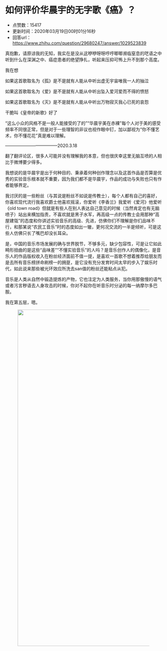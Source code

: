 # 如何评价华晨宇的无字歌《癌》？
- 点赞数：15417
- 更新时间：2020年03月19日00时01分16秒
- 回答url：https://www.zhihu.com/question/29680247/answer/1029523839
<body>
 <p data-pid="5q15RDTJ">真抱歉，请原谅我的无知，我实在是没从这咿咿呀呀哼哼唧唧濒临窒息的呓语之中听到什么在深渊之中、癌症患者的绝望挣扎，听起来压抑可怖上升不到那个高度。</p>
 <p data-pid="cm3MhMBU">我在想</p>
 <p data-pid="-Zignx96">如果这首歌取名为《孤》是不是就有人能从中听出虚无宇宙唯我一人的抽泣</p>
 <p data-pid="ttlKp6fx">如果这首歌取名为《爱》是不是就有人能从中听出坠入爱河爱而不得的愤怒</p>
 <p data-pid="szlqBriS">如果这首歌取名为《灭》是不是就有人能从中听出万物寂灭我心已死的哀怨</p>
 <p data-pid="vKkEGJsK">干脆叫《皇帝的新歌》好了</p>
 <p data-pid="asMdQXeI">“这么小众的风格不是一般人能接受的了的”“华晨宇美在赤裸”每个人对于美的感受频率不同很正常，但是对于一些理智的非议也视作眼中钉，加以鄙视为“你不懂艺术，你不懂花花”真是难以理解。</p>
 <p data-pid="Bk4PjQQE">————————————2020.3.18</p>
 <p data-pid="8ek-PJOF">翻了翻评论区，很多人可能并没有理解我的本意，但也很庆幸这里无脑互喷的人相比于微博要少得多。</p>
 <p data-pid="FfNNzYL1">我想说的是华晨宇是出于何种目的、秉承着何种创作理念以及这首作品是否算是优秀的实验音乐根本就不重要，因为我们都不是华晨宇，作品的成功与失败也只有作者能够界定。</p>
 <p data-pid="dgv-BHb1">我讨厌的是一些粉丝（与其说是粉丝不如说是传教士），每个人都有自己的喜好，你喜欢现代流行我喜欢爵士他喜欢摇滚，你爱听《李香兰》我爱听《爱河》他爱听《old town road》但就是有些人在别人表达自己意见的时候（当然肯定也有无脑喷子）站出来横加指责，不喜欢就是黑子水军，再高级一点的传教士会用那种“高屋建瓴”的态度和你讲述实验音乐的高级、先进，仿佛你们不理解是你们品味不行，和那某说“农民工音乐”时的态度如出一辙，更何况交流的一半是倾听，可是这些人仿佛只长了嘴巴却没长耳朵。</p>
 <p data-pid="gxLWp689">是，中国的音乐市场发展的确与世界脱节，不够多元，缺少包容性，可是让它如此畸形扭曲的是这些“品味差”“不懂实验音乐”的人吗？是音乐创作人的偶像化，是音乐人的作品版权收入在粉丝经济面前不值一提，是喜欢一首歌不想着推荐给朋友而是去所有音乐榜拼命刷榜一的拥趸，是它没有充分发育时间太早的步入了娱乐时代，如此说来那些被光环效应所洗去san值的粉丝还能粘点从犯。</p>
 <p data-pid="1XwLlQUf">音乐是人类从自然中锻造提炼的产物，它也注定为人类服务，当你用那傲慢的语气或者污言秽语去人身攻击的时候，你对不起你在听音乐时分泌的每一纳摩尔多巴胺。</p>
 <p data-pid="56oClXIR">我在第五层，嗯。</p>
 <figure data-size="small">
  <img src="https://pica.zhimg.com/50/v2-b055352002a332c19609d80a7e48fab4_720w.jpg?source=1940ef5c" data-rawwidth="1080" data-rawheight="1080" data-size="small" data-original-token="v2-78d5a50f563c1b7af4b3b98f42a1856c" data-default-watermark-src="https://picx.zhimg.com/50/v2-d5fa4ef0553be3284c80fdccc03105aa_720w.jpg?source=1940ef5c" class="origin_image zh-lightbox-thumb" width="1080" data-original="https://pic1.zhimg.com/v2-b055352002a332c19609d80a7e48fab4_r.jpg?source=1940ef5c">
 </figure>
 <p></p>
</body>